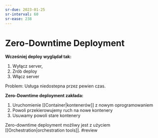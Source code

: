 ```yaml
---
sr-due: 2023-01-25
sr-interval: 60
sr-ease: 238
---
```


# Zero-Downtime Deployment
**Wcześniej deploy wyglądał tak:**
1. Wyłącz server,
2. Zrób deploy
3. Włącz server

Problem: Usługa niedostepna przez pewien czas.

**Zero-Downtime deployment zakłada:**
1. Uruchomienie [[Container|kontenerów]] z nowym oprogramowaniem
2. Powoli przekierowujemy ruch na nowe kontenery
3. Usuwamy powoli stare kontenery

Zero-downtime deployment możliwy jest z użyciem [[Orchestration|orchestration tools]].
#review
